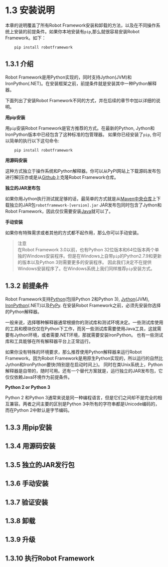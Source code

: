 # 1.3 安装说明

本章的说明覆盖了所有Robot Framework安装和卸载的方法，以及在不同操作系统上安装的前提条件。如果你本地安装有```pip```,那么就很容易安装Robot Framework。如下：

```
    pip install robotframework 
```

## 1.3.1 介绍

Robot Framework是用Python实现的，同时支持Jython(JVM)和IronPython(.NET)。在安装框架之前，前提条件就是安装其中一种Python解释器。

下面列出了安装Robot Framework不同的方式，并在后续的章节中加以详细的说明。

**用pip安装** 

用`pip`安装Robot Framework是官方推荐的方式。在最新的Python, Jython和IronPython版本中已经包含了这种标准的包管理器。
如果你已经安装了`pip`, 你可以简单的执行以下这句命令:

```
    pip install robotframework
```

**用源码安装**

这种方式独立于操作系统和Python解释器。你可以从PyPI网站上下载源码发布包进行解[压亦或是从[Github](https://github.com/robotframework/robotframework)上克隆Robot Framework仓库。

**独立的JAR发布包**

如果你用Jython执行测试就足够的话，最简单的方式就是从[Maven中央仓库](http://search.maven.org/#search%7Cga%7C1%7Ca%3Arobotframework)上下载独立的JAR包`robotframework-[version].jar`
JAR发布包同时包含了Jython和Robot Framework，因此仅仅需要安装[Java](http://java.com/)就可以了。

**手动安装**

如果你有特殊需求或者其他的方式都不起作用，那么你可以手动安装。

>注意  
>在Robot Framework 3.0以前，也有Python 32位版本和64位版本两个单独的Windows安装程序。但是在Windows上自带`pip`的Python2.7.9和更新的版本以及Python 3则需要更多的安装程序。
>因此我们决定不在提供Windows安装程序了。在Windows系统上我们同样推荐`pip`安装方式。


## 1.3.2 前提条件

Robot Framework支持[Python](http://python.org/)(包括Python 2和Python 3), [Jython](http://jython.org/)(JVM), [IronPython](http://ironpython.net/)(.NET)以及[PyPy](http://pypy.org/). 
在安装Robot Framework之前，必须先安装你选择的Python解释器。

一般来说，选择哪种解释器通常根据你的测试库和测试环境决定。一些测试库使用的工具和模块仅仅在Python下工作，而另一些测试库需要使用Java工具，这就需要有Jython环境，或者需要.NET环境，那就需要安装IronPython。
也有一些测试库和工具能够在所有解释器平台上正常运行。

如果你没有特殊的环境要求，那么推荐使用Python解释器来运行Robot Framework。因为Robot Framework是用原生Python实现的，所以运行的自然比Jython和IronPython要快(特别是在启动时间上)。
同时在类Unix系统上，Python解释器是自带的，随时可用。还有一个替代方案就是，运行独立的JAR发布包，它仅仅依赖Java环境作为前提条件。

**Python 2 or Python 3**

Python 2 和Python 3通常来说是同一种编程语言，但是它们之间却不是完全的相互兼容。两者之间主要的区别是Python 3中所有的字符串都是Unicode编码的，而在Python 2中默认是字节编码。


## 1.3.3 用pip安装
## 1.3.4 用源码安装
## 1.3.5 独立的JAR发行包
## 1.3.6 手动安装
## 1.3.7 验证安装
## 1.3.8 卸载
## 1.3.9 升级
## 1.3.10 执行Robot Framework
